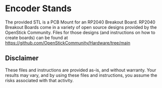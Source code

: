 # Encoder Stands

The provided STL is a PCB Mount for an RP2040 Breakout Board. RP2040 Breakout Boards come in a variety of open source designs provided by the OpenStick Community. Files for those designs (and instructions on how to create boards) can be found at https://github.com/OpenStickCommunity/Hardware/tree/main

## Disclaimer
These files and instructions are provided as-is, and without warranty. Your results may vary, and by using these files and instructions, you assume the risks associated with that activity. 